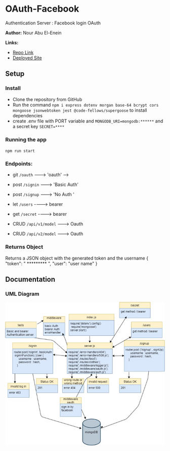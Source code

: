 # OAuth-Facebook

Authentication Server : Facebook login OAuth 


**Author:** Nour Abu El-Enein


**Links:**

- [Repo Link](https://github.com/engnour94/OAuth-Facebook)
- [Deployed Site](https://fb-outh-by-nour.herokuapp.com/)


## Setup

### Install

- Clone the repository from GitHub
- Run the command `npm i express dotenv morgan base-64 bcrypt cors mongoose jsonwebtoken jest @code-fellows/supergoose` to install dependencies
- create .env file with PORT variable and `MONGODB_URI=mongodb:******` and a secret key `SECRET=****`


### Running the app
`npm run start`


### Endpoints:

* git `/oauth` ---> 'oauth' -->

* post `/signin` ---> 'Basic Auth'

* post `/signup` ---> 'No Auth '

* let `/users` ----> bearer

* get `/secret` ----> bearer

* CRUD `/api/v1/model` ---> Oauth

* CRUD `/api/v2/model` ---> Oauth


 ### Returns Object

 Returns a JSON object with the generated token and the username
  {
"token": " ********* ",
"user": "user name"
}



## Documentation

### UML Diagram

![UML Lab7](lab9.jpg)